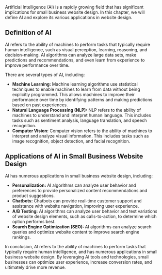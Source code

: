 
Artificial Intelligence (AI) is a rapidly growing field that has significant implications for small business website design. In this chapter, we will define AI and explore its various applications in website design.

Definition of AI
----------------

AI refers to the ability of machines to perform tasks that typically require human intelligence, such as visual perception, learning, reasoning, and decision-making. AI algorithms can analyze large data sets, make predictions and recommendations, and even learn from experience to improve performance over time.

There are several types of AI, including:

* **Machine Learning:** Machine learning algorithms use statistical techniques to enable machines to learn from data without being explicitly programmed. This allows machines to improve their performance over time by identifying patterns and making predictions based on past experiences.
* **Natural Language Processing (NLP):** NLP refers to the ability of machines to understand and interpret human language. This includes tasks such as sentiment analysis, language translation, and speech recognition.
* **Computer Vision:** Computer vision refers to the ability of machines to interpret and analyze visual information. This includes tasks such as image recognition, object detection, and facial recognition.

Applications of AI in Small Business Website Design
---------------------------------------------------

AI has numerous applications in small business website design, including:

* **Personalization:** AI algorithms can analyze user behavior and preferences to provide personalized content recommendations and product suggestions.
* **Chatbots:** Chatbots can provide real-time customer support and assistance with website navigation, improving user experience.
* **A/B Testing:** AI algorithms can analyze user behavior and test variations of website design elements, such as calls-to-action, to determine which option performs best.
* **Search Engine Optimization (SEO):** AI algorithms can analyze search queries and optimize website content to improve search engine rankings.

In conclusion, AI refers to the ability of machines to perform tasks that typically require human intelligence, and has numerous applications in small business website design. By leveraging AI tools and technologies, small businesses can optimize user experience, increase conversion rates, and ultimately drive more revenue.
